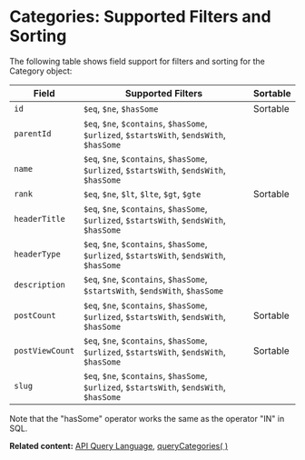 # Categories: Supported Filters and Sorting

The following table shows field support for filters and sorting
for the Category object:

| Field           | Supported Filters                             | Sortable |
| --------------- | --------------------------------------------- | -------- |
| `id`            | `$eq`, `$ne`, `$hasSome`    |   Sortable       |
| `parentId`   | `$eq`, `$ne`, `$contains`, `$hasSome`, `$urlized`, `$startsWith`, `$endsWith`, `$hasSome`	   |  |
| `name`   | `$eq`, `$ne`, `$contains`, `$hasSome`, `$urlized`, `$startsWith`, `$endsWith`, `$hasSome`	  |          |
| `rank`        | `$eq`, `$ne`, `$lt`, `$lte`, `$gt`, `$gte`	   | Sortable |
| `headerTitle` | `$eq`, `$ne`, `$contains`, `$hasSome`, `$urlized`, `$startsWith`, `$endsWith`, `$hasSome`	 |  |
| `headerType` | `$eq`, `$ne`, `$contains`, `$hasSome`, `$urlized`, `$startsWith`, `$endsWith`, `$hasSome`	|          |
| `description`   | `$eq`, `$ne`, `$contains`, `$hasSome`, `$startsWith`, `$endsWith`, `$hasSome`   |          |
| `postCount`        | `$eq`, `$ne`, `$contains`, `$hasSome`, `$urlized`, `$startsWith`, `$endsWith`, `$hasSome`	   | Sortable |
| `postViewCount` | `$eq`, `$ne`, `$contains`, `$hasSome`, `$urlized`, `$startsWith`, `$endsWith`, `$hasSome`	 | Sortable |
| `slug` | `$eq`, `$ne`, `$contains`, `$hasSome`, `$urlized`, `$startsWith`, `$endsWith`, `$hasSome`	 |          |

Note that the "hasSome" operator works the same as the operator "IN" in SQL.

__Related content:__
[API Query Language](https://www.wix.com/velo/reference/api-overview/api-query-language),
[queryCategories( )](https://www.wix.com/velo/reference/wix-forum-v2/categories/querycategories)
